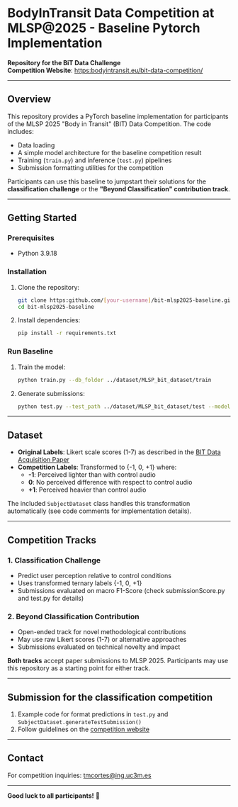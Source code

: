  # BodyInTransit Data Competition at MLSP@2025 - Baseline Pytorch Implementation
 
 **Repository for the BiT Data Challenge**  
 **Competition Website**: [https:bodyintransit.eu/bit-data-competition/](https:bodyintransit.eu/bit-data-competition/)
 
 ---
 
 ## Overview
 This repository provides a PyTorch baseline implementation for participants of the MLSP 2025 "Body in Transit" (BIT) Data Competition. The code includes:
 - Data loading
 - A simple model architecture for the baseline competition result
 - Training (`train.py`) and inference (`test.py`) pipelines
 - Submission formatting utilities for the competition
 
 Participants can use this baseline to jumpstart their solutions for the **classification challenge** or the **"Beyond Classification" contribution track**.
 
 ---
 
 ## Getting Started
 
 ### Prerequisites
 - Python 3.9.18
 
 ### Installation
 1. Clone the repository:
    ```bash
    git clone https:github.com/[your-username]/bit-mlsp2025-baseline.git
    cd bit-mlsp2025-baseline
    ```
 2. Install dependencies:
    ```bash
    pip install -r requirements.txt
    ```
 
 ### Run Baseline
 1. Train the model:
    ```bash
    python train.py --db_folder ../dataset/MLSP_bit_dataset/train
    ```
 2. Generate submissions:
    ```bash
    python test.py --test_path ../dataset/MLSP_bit_dataset/test --model ./checkpoint_epoch_10.pth
    ```
 
 ---
 
 ## Dataset
 - **Original Labels**: Likert scale scores (1-7) as described in the [BIT Data Acquisition Paper](https:dl.acm.org/doi/10.1145/3613904.3642651)
 - **Competition Labels**: Transformed to {-1, 0, +1} where:
   - **-1**: Perceived lighter than with control audio
   - **0**: No perceived difference with respect to control audio
   - **+1**: Perceived heavier than control audio
 
 The included `SubjectDataset` class handles this transformation automatically (see code comments for implementation details).
 
 ---
 
 ## Competition Tracks
 ### 1. Classification Challenge
 - Predict user perception relative to control conditions
 - Uses transformed ternary labels {-1, 0, +1}
 - Submissions evaluated on macro F1-Score (check submissionScore.py and test.py for details)
 
 ### 2. Beyond Classification Contribution
 - Open-ended track for novel methodological contributions
 - May use raw Likert scores (1-7) or alternative approaches
 - Submissions evaluated on technical novelty and impact
 
 **Both tracks** accept paper submissions to MLSP 2025. Participants may use this repository as a starting point for either track.
 
 ---
 
 ## Submission for the classification competition
 1. Example code for format predictions in `test.py` and `SubjectDataset.generateTestSubmission()`
 2. Follow guidelines on the [competition website](https:bodyintransit.eu/bit-data-competition/)
 
 
 ---
 
 ## Contact
 For competition inquiries: [tmcortes@ing.uc3m.es](mailto:tmcortes@ing.uc3m.es)
 
 ---
 
 **Good luck to all participants!** 🚀

